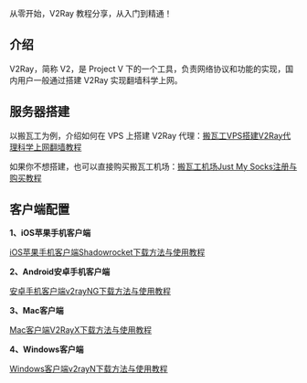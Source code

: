 从零开始，V2Ray 教程分享，从入门到精通！

## 介绍
V2Ray，简称 V2，是 Project V 下的一个工具，负责网络协议和功能的实现，国内用户一般通过搭建 V2Ray 实现翻墙科学上网。

## 服务器搭建
以搬瓦工为例，介绍如何在 VPS 上搭建 V2Ray 代理：[搬瓦工VPS搭建V2Ray代理科学上网翻墙教程](https://bwgvps.github.io/build-v2ray-on-bandwagonhost-vps/)

如果你不想搭建，也可以直接购买搬瓦工机场：[搬瓦工机场Just My Socks注册与购买教程](https://bwgvps.github.io/purchase-justmysocks/)

## 客户端配置
**1、iOS苹果手机客户端**

[iOS苹果手机客户端Shadowrocket下载方法与使用教程](https://github.com/bwgvps/v2ray-tutorial/wiki/iOS苹果手机客户端Shadowrocket下载方法与使用教程)

**2、Android安卓手机客户端**

[安卓手机客户端v2rayNG下载方法与使用教程](https://github.com/bwgvps/v2ray-tutorial/wiki/Mac客户端V2RayX下载方法与使用教程)

**3、Mac客户端**

[Mac客户端V2RayX下载方法与使用教程](https://github.com/bwgvps/v2ray-tutorial/wiki/Mac客户端V2RayX下载方法与使用教程)

**4、Windows客户端**

[Windows客户端v2rayN下载方法与使用教程](https://github.com/bwgvps/v2ray-tutorial/wiki/Windows客户端v2rayN下载方法与使用教程)
